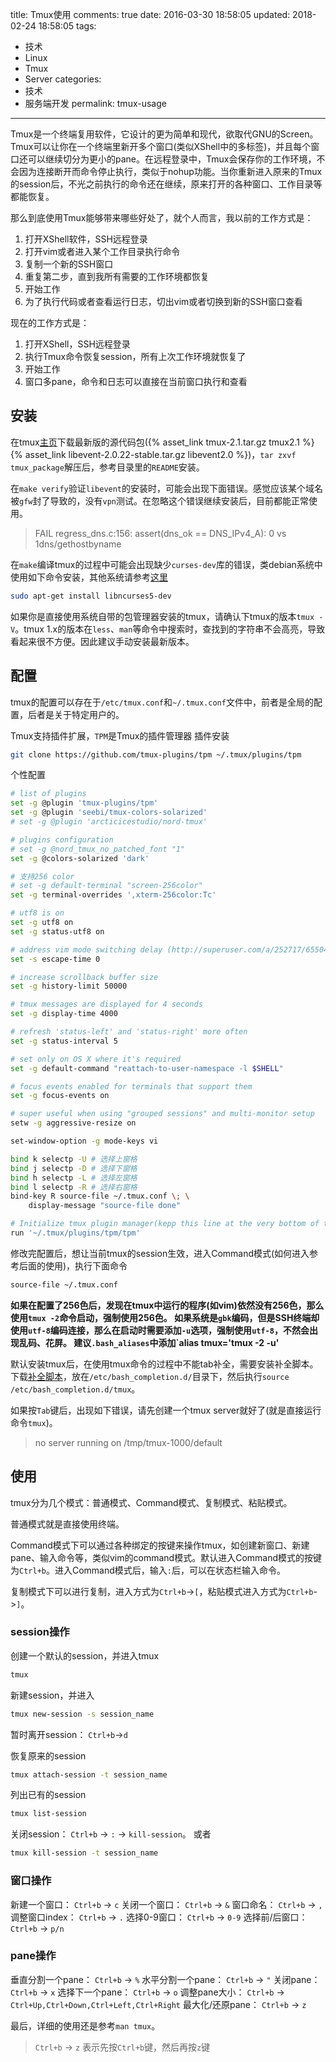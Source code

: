 title: Tmux使用
comments: true
date: 2016-03-30 18:58:05
updated: 2018-02-24 18:58:05
tags:
  - 技术
  - Linux
  - Tmux
  - Server
categories:
  - 技术
  - 服务端开发
permalink: tmux-usage
---

Tmux是一个终端复用软件，它设计的更为简单和现代，欲取代GNU的Screen。Tmux可以让你在一个终端里新开多个窗口(类似XShell中的多标签)，并且每个窗口还可以继续切分为更小的pane。在远程登录中，Tmux会保存你的工作环境，不会因为连接断开而命令停止执行，类似于nohup功能。当你重新进入原来的Tmux的session后，不光之前执行的命令还在继续，原来打开的各种窗口、工作目录等都能恢复。

那么到底使用Tmux能够带来哪些好处了，就个人而言，我以前的工作方式是：

<!-- more -->

1. 打开XShell软件，SSH远程登录
2. 打开vim或者进入某个工作目录执行命令
3. 复制一个新的SSH窗口
4. 重复第二步，直到我所有需要的工作环境都恢复
5. 开始工作
6. 为了执行代码或者查看运行日志，切出vim或者切换到新的SSH窗口查看

现在的工作方式是：

1. 打开XShell，SSH远程登录
2. 执行Tmux命令恢复session，所有上次工作环境就恢复了
3. 开始工作
4. 窗口多pane，命令和日志可以直接在当前窗口执行和查看

## 安装
在tmux[主页](https://tmux.github.io/)下载最新版的源代码包({% asset_link tmux-2.1.tar.gz tmux2.1 %}  {% asset_link libevent-2.0.22-stable.tar.gz libevent2.0 %})，`tar zxvf tmux_package`解压后，参考目录里的`README`安装。

在`make verify`验证`libevent`的安装时，可能会出现下面错误。感觉应该某个域名被`gfw`封了导致的，没有`vpn`测试。在忽略这个错误继续安装后，目前都能正常使用。 

> FAIL regress_dns.c:156: assert(dns_ok == DNS_IPv4_A): 0 vs 1dns/gethostbyname

在`make`编译tmux的过程中可能会出现缺少`curses-dev`库的错误，类debian系统中使用如下命令安装，其他系统请参考[这里](http://www.cyberciti.biz/faq/linux-install-ncurses-library-headers-on-debian-ubuntu-centos-fedora/)

``` bash
sudo apt-get install libncurses5-dev
```

如果你是直接使用系统自带的包管理器安装的tmux，请确认下tmux的版本`tmux -V`。tmux 1.x的版本在`less`、`man`等命令中搜索时，查找到的字符串不会高亮，导致看起来很不方便。因此建议手动安装最新版本。

## 配置

tmux的配置可以存在于`/etc/tmux.conf`和`~/.tmux.conf`文件中，前者是全局的配置，后者是关于特定用户的。

Tmux支持插件扩展，`TPM`是Tmux的插件管理器
插件安装
``` bash
git clone https://github.com/tmux-plugins/tpm ~/.tmux/plugins/tpm
```

个性配置
``` bash
# list of plugins
set -g @plugin 'tmux-plugins/tpm'
set -g @plugin 'seebi/tmux-colors-solarized'
# set -g @plugin 'arcticicestudio/nord-tmux'

# plugins configuration
# set -g @nord_tmux_no_patched_font "1"
set -g @colors-solarized 'dark'

# 支持256 color
# set -g default-terminal "screen-256color"
set -g terminal-overrides ',xterm-256color:Tc'

# utf8 is on
set -g utf8 on
set -g status-utf8 on

# address vim mode switching delay (http://superuser.com/a/252717/65504)
set -s escape-time 0

# increase scrollback buffer size
set -g history-limit 50000

# tmux messages are displayed for 4 seconds
set -g display-time 4000

# refresh 'status-left' and 'status-right' more often
set -g status-interval 5

# set only on OS X where it's required
set -g default-command "reattach-to-user-namespace -l $SHELL"

# focus events enabled for terminals that support them
set -g focus-events on

# super useful when using "grouped sessions" and multi-monitor setup
setw -g aggressive-resize on

set-window-option -g mode-keys vi

bind k selectp -U # 选择上窗格  
bind j selectp -D # 选择下窗格  
bind h selectp -L # 选择左窗格  
bind l selectp -R # 选择右窗格
bind-key R source-file ~/.tmux.conf \; \
    display-message "source-file done"

# Initialize tmux plugin manager(kepp this line at the very bottom of tmux.conf)
run '~/.tmux/plugins/tpm/tpm'
```

修改完配置后，想让当前tmux的session生效，进入Command模式(如何进入参考后面的使用)，执行下面命令
``` bash
source-file ~/.tmux.conf
```

**如果在配置了256色后，发现在tmux中运行的程序(如vim)依然没有256色，那么使用`tmux -2`命令启动，强制使用256色。
如果系统是`gbk`编码，但是SSH终端却使用`utf-8`编码连接，那么在启动时需要添加`-u`选项，强制使用`utf-8`，不然会出现乱码、花屏。
建议`.bash_aliases`中添加`alias tmux='tmux -2 -u'**

默认安装tmux后，在使用tmux命令的过程中不能tab补全，需要安装补全脚本。下载[补全脚本](https://github.com/srsudar/tmux-completion/blob/master/tmux)，放在`/etc/bash_completion.d/`目录下，然后执行`source /etc/bash_completion.d/tmux`。

如果按`Tab`键后，出现如下错误，请先创建一个tmux server就好了(就是直接运行命令`tmux`)。

> no server running on /tmp/tmux-1000/default

## 使用

tmux分为几个模式：普通模式、Command模式、复制模式、粘贴模式。

普通模式就是直接使用终端。

Command模式下可以通过各种绑定的按键来操作tmux，如创建新窗口、新建pane、输入命令等，类似vim的command模式。默认进入Command模式的按键为`Ctrl+b`。进入Command模式后，输入`:`后，可以在状态栏输入命令。

复制模式下可以进行复制，进入方式为`Ctrl+b`->`[`，粘贴模式进入方式为`Ctrl+b`->`]`。

### session操作
创建一个默认的session，并进入tmux
``` bash
tmux
```

新建session，并进入
``` bash
tmux new-session -s session_name
```

暂时离开session： `Ctrl+b`->`d`

恢复原来的session
``` bash
tmux attach-session -t session_name
```

列出已有的session
``` bash
tmux list-session
```

关闭session： `Ctrl+b` -> `:` -> `kill-session`。 或者
``` bash
tmux kill-session -t session_name
```

### 窗口操作
新建一个窗口： `Ctrl+b` -> `c`
关闭一个窗口： `Ctrl+b` -> `&`
窗口命名： `Ctrl+b` -> `,`
调整窗口index： `Ctrl+b` -> `.`
选择0-9窗口： `Ctrl+b` -> `0-9`
选择前/后窗口： `Ctrl+b` -> `p/n`

### pane操作
垂直分割一个pane： `Ctrl+b` -> `%`
水平分割一个pane： `Ctrl+b` -> `"`
关闭pane： `Ctrl+b` -> `x`
选择下一个pane： `Ctrl+b` -> `o`
调整pane大小： `Ctrl+b` -> `Ctrl+Up,Ctrl+Down,Ctrl+Left,Ctrl+Right`
最大化/还原pane： `Ctrl+b` -> `z`

最后，详细的使用还是参考`man tmux`。

> `Ctrl+b` -> `z` 表示先按`Ctrl+b`键，然后再按`z`键
